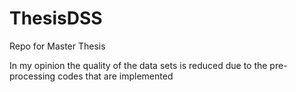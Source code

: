 # ThesisDSS
Repo for Master Thesis

In my opinion the quality of the data sets is reduced due to the pre-processing codes that are implemented
